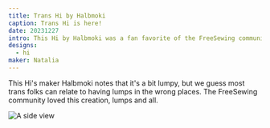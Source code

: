 ```yaml
---
title: Trans Hi by Halbmoki
caption: Trans Hi is here!
date: 20231227
intro: This Hi by Halbmoki was a fan favorite of the FreeSewing community.
designs:
  - hi
maker: Natalia
---
```


This Hi's maker Halbmoki notes that it's a bit lumpy, but we guess most trans folks can relate to having lumps in the wrong places. The FreeSewing community loved this creation, lumps and all.

![A side view](https://imagedelivery.net/ouSuR9yY1bHt-fuAokSA5Q/showcase-trans-hi-by-halbmoki-1/public "A side view")
